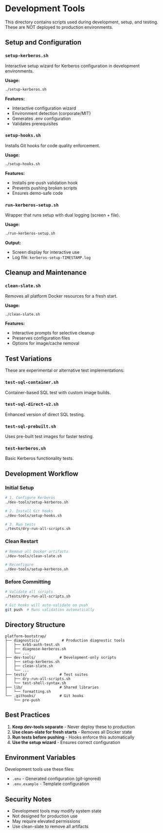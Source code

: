# Development Tools

This directory contains scripts used during development, setup, and testing. These are NOT deployed to production environments.

## Setup and Configuration

### `setup-kerberos.sh`
Interactive setup wizard for Kerberos configuration in development environments.

**Usage:**
```bash
./setup-kerberos.sh
```

**Features:**
- Interactive configuration wizard
- Environment detection (corporate/MIT)
- Generates .env configuration
- Validates prerequisites

### `setup-hooks.sh`
Installs Git hooks for code quality enforcement.

**Usage:**
```bash
./setup-hooks.sh
```

**Features:**
- Installs pre-push validation hook
- Prevents pushing broken scripts
- Ensures demo-safe code

### `run-kerberos-setup.sh`
Wrapper that runs setup with dual logging (screen + file).

**Usage:**
```bash
./run-kerberos-setup.sh
```

**Output:**
- Screen display for interactive use
- Log file: `kerberos-setup-TIMESTAMP.log`

## Cleanup and Maintenance

### `clean-slate.sh`
Removes all platform Docker resources for a fresh start.

**Usage:**
```bash
./clean-slate.sh
```

**Features:**
- Interactive prompts for selective cleanup
- Preserves configuration files
- Options for image/cache removal

## Test Variations

These are experimental or alternative test implementations:

### `test-sql-container.sh`
Container-based SQL test with custom image builds.

### `test-sql-direct-v2.sh`
Enhanced version of direct SQL testing.

### `test-sql-prebuilt.sh`
Uses pre-built test images for faster testing.

### `test-kerberos.sh`
Basic Kerberos functionality tests.

## Development Workflow

### Initial Setup
```bash
# 1. Configure Kerberos
./dev-tools/setup-kerberos.sh

# 2. Install Git hooks
./dev-tools/setup-hooks.sh

# 3. Run tests
./tests/dry-run-all-scripts.sh
```

### Clean Restart
```bash
# Remove all Docker artifacts
./dev-tools/clean-slate.sh

# Reconfigure
./dev-tools/setup-kerberos.sh
```

### Before Committing
```bash
# Validate all scripts
./tests/dry-run-all-scripts.sh

# Git hooks will auto-validate on push
git push  # Runs validation automatically
```

## Directory Structure

```
platform-bootstrap/
├── diagnostics/          # Production diagnostic tools
│   ├── krb5-auth-test.sh
│   ├── diagnose-kerberos.sh
│   └── ...
├── dev-tools/           # Development-only scripts
│   ├── setup-kerberos.sh
│   ├── clean-slate.sh
│   └── ...
├── tests/               # Test suites
│   ├── dry-run-all-scripts.sh
│   └── test-shell-syntax.sh
├── lib/                 # Shared libraries
│   └── formatting.sh
└── .githooks/           # Git hooks
    └── pre-push
```

## Best Practices

1. **Keep dev-tools separate** - Never deploy these to production
2. **Use clean-slate for fresh starts** - Removes all Docker state
3. **Run tests before pushing** - Hooks enforce this automatically
4. **Use the setup wizard** - Ensures correct configuration

## Environment Variables

Development tools use these files:

- `.env` - Generated configuration (git-ignored)
- `.env.example` - Template configuration

## Security Notes

- Development tools may modify system state
- Not designed for production use
- May require elevated permissions
- Use clean-slate to remove all artifacts